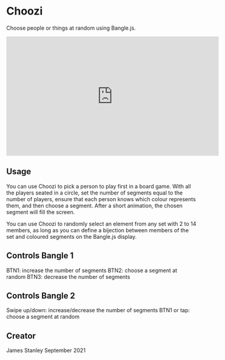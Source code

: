 # Choozi

Choose people or things at random using Bangle.js.

<iframe width="560" height="315" src="https://www.youtube.com/embed/4cqOLNM5ei8" frameborder="0" allow="accelerometer; autoplay; encrypted-media; gyroscope; picture-in-picture" allowfullscreen></iframe>

## Usage

You can use Choozi to pick a person to play first in a board game. With all
the players seated in a circle, set the number of segments equal to the number
of players, ensure that each person knows which colour represents them, and then
choose a segment. After a short animation, the chosen segment will fill the screen.

You can use Choozi to randomly select an element from any set with 2 to 14 members,
as long as you can define a bijection between members of the set and coloured
segments on the Bangle.js display.

## Controls Bangle 1

BTN1: increase the number of segments
BTN2: choose a segment at random
BTN3: decrease the number of segments

## Controls Bangle 2

Swipe up/down: increase/decrease the number of segments
BTN1 or tap: choose a segment at random

## Creator

James Stanley
September 2021
